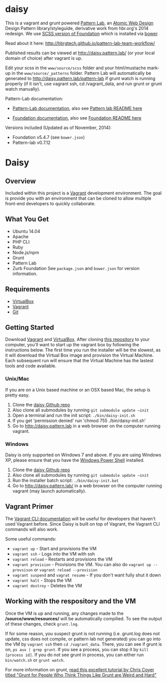 daisy
=============

This is a vagrant and grunt powered [Pattern Lab](https://github.com/pattern-lab/patternlab-php), an [Atomic Web Design](http://pattern-lab.info/about.html) Design Pattern library/styleguide, derivative work from hbr.org's 2014 redesign. We use [SCSS version of Foundation](https://github.com/zurb/foundation) which is installed via [bower](http://bower.io/).

Read about it here: http://hbrgtech.github.io/pattern-lab-team-workflow/

Published results can be viewed at <a href="http://daisy.pattern.lab/">http://daisy.pattern.lab/</a> (or your local domain of choice) after vagrant is up.

Edit your scss  in the `www/source/scss` folder and your html/mustache mark-up in the `www/source/_patterns` folder. Pattern Lab will automatically be generated to <a href="http://local.pattern.hbr.org/pattern-lab">http://daisy.pattern.lab/pattern-lab</a> if grunt watch is running properly (if it isn't, use vagrant ssh, cd /vagrant_data, and run grunt or grunt watch manually).

Pattern-Lab documentation:

* [Pattern-Lab documentation](http://pattern-lab.info/docs/index.html), also see [Pattern lab README here](https://github.com/pattern-lab/patternlab-php)

* [Foundation documentation](http://foundation.zurb.com/docs/), also see [Foundation README here](https://github.com/zurb/foundation)

Versions included (Updated as of November, 2014):
* Foundation v5.4.7 (see `bower.json`)
* Pattern-lab  v0.7.12

# Daisy

## Overview

Included within this project is a [Vagrant](http://www.vagrantup.com/) development environment.  The goal is provide you with an environment that can be cloned to allow multiple front-end developers to quickly collaborate.

## What You Get

* Ubuntu 14.04
* Apache
* PHP CLI
* Ruby 
* Node.js/npm 
* Grunt
* Pattern Lab
* Zurb Foundation
See `package.json` and `bower.json` for version information.

## Requirements

* [VirtualBox](https://www.virtualbox.org/wiki/Downloads)
* [Vagrant](http://www.vagrantup.com/downloads.html)
* [Git](http://git-scm.com/downloads)

## Getting Started

Download [Vagrant](http://www.vagrantup.com/downloads.html) and [VirtualBox](https://www.virtualbox.org/wiki/Downloads). After cloning [this repository](https://github.com/HBRGTech/daisy) to your computer, you'll want to start up the vagrant box by following the instructions below. The first time you run the installer will be the slowest, as it will download the Virtual Box image and provision the Virtual Machine. Each subsequent run will ensure that the Virtual Machine has the lastest tools and code available.

### Unix/Mac

If you are on a Unix based machine or an OSX based Mac, the setup is pretty easy.

1.  Clone the [daisy Github repo](https://github.com/HBRGTech/daisy)
2.  Also clone all submodules by running `git submodule update —init`
3.  Open a terminal and run the init script: `./bin/daisy-init.sh`
4.  If you get 'permission denied' run 'chmod 755 ./bin/daisy-init.sh'
5.  Go to http://daisy.pattern.lab in a web browser on the computer running vagrant.

### Windows

Daisy is only supported on Windows 7 and above.  If you are using Windows XP, please ensure that you have the [Windows Power Shell](http://support.microsoft.com/kb/968929/en-us) installed.

1.  Clone the [daisy Github repo](https://github.com/HBRGTech/daisy)
2.  Also clone all submodules by running `git submodule update —init`
3.  Run the installer batch script: `./bin/daisy-init.bat`
4.  Go to http://daisy.pattern.lab/ in a web browser on the computer running vagrant (may launch automatically).

## Vagrant Primer

The [Vagrant CLI documentation](http://docs.vagrantup.com/v2/cli/index.html) will be useful for developers that haven't used Vagrant before. Since Daisy is built on top of Vagrant, the Vagrant CLI commands will also work.

Some useful commands:

* `vagrant up` - Start and provisions the VM
* `vagrant ssh` - Logs into the VM with ssh
* `vagrant reload` - Restarts and provisions the VM
* `vagrant provision` - Provisions the VM. 
  You can also do `vagrant up --provsison` or `vagrant reload --provision`
* `vagrant suspend` and `vagrat resume` - If you don't want fully shut it down
* `vagrant halt` - Stops the VM
* `vagrant destroy` - Deletes the VM

## Working with the respository and the VM

Once the VM is up and running, any changes made to the **/source/www/resources/** will be automatically compilied. To see the output of these changes, check `grunt.log`.

If for some reason, you suspect grunt is not running (i.e. grunt.log does not update, css does not compile, or pattern lab not generated) you can go into the VM by `vagrant ssh` then `cd /vagrant_data`. There, you can see if grunt is on, `ps aux | grep grunt`. If you see a process, you can stop it by `kill [process id]`. If you do not see grunt in process, you can either run `bin/watch.sh` or `grunt watch`. 

For more information on grunt, [read this excellent tutorial by Chris Coyer titled "Grunt for People Who Think Things Like Grunt are Weird and Hard"](http://24ways.org/2013/grunt-is-not-weird-and-hard/)
